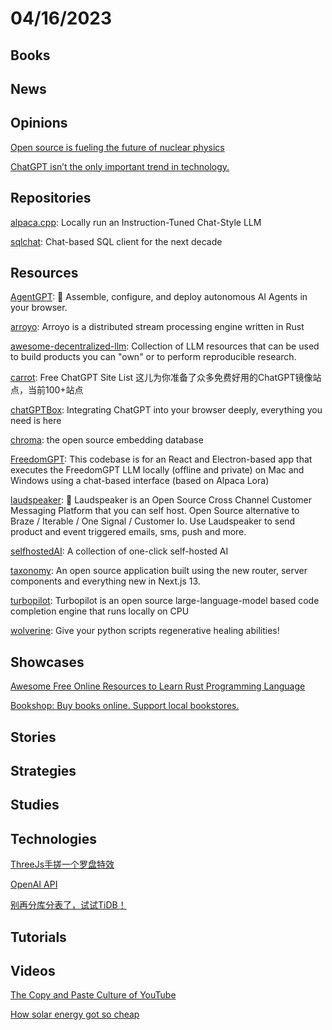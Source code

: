 # 04/16/2023

## Books

## News

## Opinions
[Open source is fueling the future of nuclear physics](https://github.com/readme/featured/nuclear-fusion-open-source)

[ChatGPT isn’t the only important trend in technology.](https://www.oreilly.com/radar/not-forgotten/)

## Repositories
[alpaca.cpp](https://github.com/antimatter15/alpaca.cpp): Locally run an Instruction-Tuned Chat-Style LLM

[sqlchat](https://github.com/sqlchat/sqlchat): Chat-based SQL client for the next decade

## Resources
[AgentGPT](https://github.com/reworkd/AgentGPT): 🤖 Assemble, configure, and deploy autonomous AI Agents in your browser.

[arroyo](https://github.com/ArroyoSystems/arroyo): Arroyo is a distributed stream processing engine written in Rust

[awesome-decentralized-llm](https://github.com/imaurer/awesome-decentralized-llm): Collection of LLM resources that can be used to build products you can "own" or to perform reproducible research.

[carrot](https://github.com/xx025/carrot): Free ChatGPT Site List 这儿为你准备了众多免费好用的ChatGPT镜像站点，当前100+站点

[chatGPTBox](https://github.com/josStorer/chatGPTBox): Integrating ChatGPT into your browser deeply, everything you need is here

[chroma](https://github.com/chroma-core/chroma): the open source embedding database

[FreedomGPT](https://github.com/ohmplatform/FreedomGPT): This codebase is for an React and Electron-based app that executes the FreedomGPT LLM locally (offline and private) on Mac and Windows using a chat-based interface (based on Alpaca Lora)

[laudspeaker](https://github.com/laudspeaker/laudspeaker): 📢 Laudspeaker is an Open Source Cross Channel Customer Messaging Platform that you can self host. Open Source alternative to Braze / Iterable / One Signal / Customer Io. Use Laudspeaker to send product and event triggered emails, sms, push and more.

[selfhostedAI](https://github.com/josStorer/selfhostedAI): A collection of one-click self-hosted AI

[taxonomy](https://github.com/shadcn/taxonomy): An open source application built using the new router, server components and everything new in Next.js 13.

[turbopilot](https://github.com/ravenscroftj/turbopilot): Turbopilot is an open source large-language-model based code completion engine that runs locally on CPU

[wolverine](https://github.com/biobootloader/wolverine): Give your python scripts regenerative healing abilities!

## Showcases
[Awesome Free Online Resources to Learn Rust Programming Language](https://www.nativebyx.dev/rust/becoming-rustacean/awesome-free-online-resources-to-earn-rust-programming-language.html)

[Bookshop: Buy books online. Support local bookstores.](https://bookshop.org/)

## Stories

## Strategies

## Studies

## Technologies
[ThreeJs手搓一个罗盘特效](https://juejin.cn/post/7220629398965108794)

[OpenAI API](https://juejin.cn/post/7219508311687020599)

[别再分库分表了，试试TiDB！](https://mp.weixin.qq.com/s/21p91FMwGQ-IrYYlVFvWSw)

## Tutorials

## Videos
[The Copy and Paste Culture of YouTube](https://www.youtube.com/watch?v=gbDunxRfbgg)

[How solar energy got so cheap](https://www.youtube.com/watch?v=V8Vtb0bn30M)
